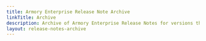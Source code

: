 ```yaml
---
title: Armory Enterprise Release Note Archive
linkTitle: Archive
description: Archive of Armory Enterprise Release Notes for versions that are no longer supported.
layout: release-notes-archive
---
```


<!-- Hugo/docsy auto generates a list of the child pages here. The front matter configures it to go from newest to oldest --!>
